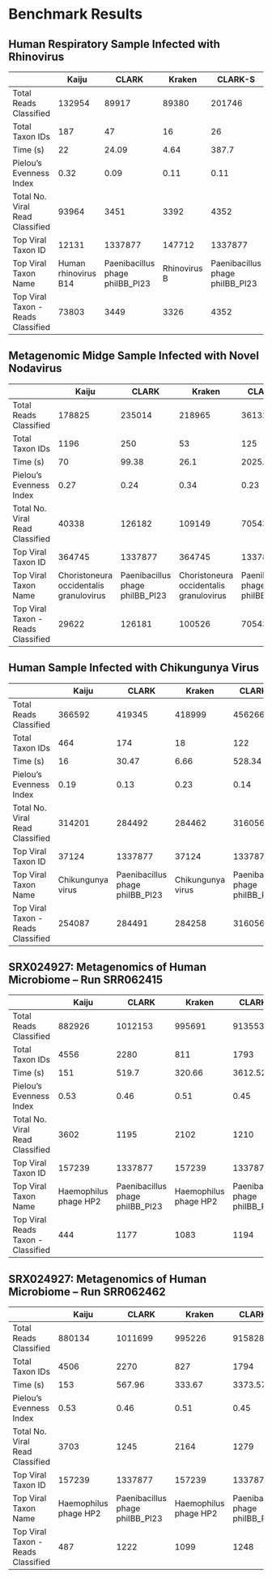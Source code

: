# Benchmark Results

## Human Respiratory Sample Infected with Rhinovirus 
|                           | Kaiju                | CLARK                           | Kraken       | CLARK-S                         | 
|------------------------------------|----------------------|---------------------------------|--------------|---------------------------------| 
| Total Reads Classified             | 132954               | 89917                           | 89380        | 201746                          | 
| Total Taxon IDs                    | 187                  | 47                              | 16           | 26                              | 
| Time (s)                           | 22                   | 24.09                           | 4.64         | 387.7                           | 
| Pielou’s Evenness Index            | 0.32                 | 0.09                            | 0.11         | 0.11                            | 
| Total No. Viral Read Classified    | 93964                | 3451                            | 3392         | 4352                            | 
| Top Viral Taxon ID                 | 12131                | 1337877                         | 147712       | 1337877                         | 
| Top Viral Taxon Name               | Human rhinovirus B14 | Paenibacillus phage phiIBB_Pl23 | Rhinovirus B | Paenibacillus phage phiIBB_Pl23 | 
| Top Viral Taxon - Reads Classified | 73803                | 3449                            | 3326         | 4352                            | 



## Metagenomic Midge Sample Infected with Novel Nodavirus 

|                           | Kaiju                                   | CLARK                           | Kraken                                  | CLARK-S                         | 
|------------------------------------|-----------------------------------------|---------------------------------|-----------------------------------------|---------------------------------| 
| Total Reads Classified             | 178825                                  | 235014                          | 218965                                  | 361320                          | 
| Total Taxon IDs                    | 1196                                    | 250                             | 53                                      | 125                             | 
| Time (s)                           | 70                                      | 99.38                           | 26.1                                    | 2025.05                         | 
| Pielou’s Evenness Index            | 0.27                                    | 0.24                            | 0.34                                    | 0.23                            | 
| Total No. Viral Read Classified    | 40338                                   | 126182                          | 109149                                  | 70543                           | 
| Top Viral Taxon ID                 | 364745                                  | 1337877                         | 364745                                  | 1337877                         | 
| Top Viral Taxon Name               | Choristoneura occidentalis granulovirus | Paenibacillus phage phiIBB_Pl23 | Choristoneura occidentalis granulovirus | Paenibacillus phage phiIBB_Pl23 | 
| Top Viral Taxon - Reads Classified | 29622                                   | 126181                          | 100526                                  | 70543                           | 


## Human Sample Infected with Chikungunya Virus
|                                    | Kaiju             | CLARK                           | Kraken            | CLARK-S                         | 
|-------------------------------------|-------------------|---------------------------------|-------------------|---------------------------------| 
| Total Reads Classified              | 366592            | 419345                          | 418999            | 456266                          | 
| Total Taxon IDs                     | 464               | 174                             | 18                | 122                             | 
| Time (s)                            | 16                | 30.47                           | 6.66              | 528.34                          | 
| Pielou’s Evenness Index             | 0.19              | 0.13                            | 0.23              | 0.14                            | 
| Total No. Viral Read Classified     | 314201            | 284492                          | 284462            | 316056                          | 
| Top Viral Taxon ID                  | 37124             | 1337877                         | 37124             | 1337877                         | 
| Top Viral Taxon Name                | Chikungunya virus | Paenibacillus phage phiIBB_Pl23 | Chikungunya virus | Paenibacillus phage phiIBB_Pl23 | 
| Top Viral Taxon - Reads Classified  | 254087            | 284491                          | 284258            | 316056                          | 




## SRX024927: Metagenomics of Human Microbiome – Run SRR062415

|                                   | Kaiju                 | CLARK                           | Kraken                | CLARK-S                         | 
|------------------------------------|-----------------------|---------------------------------|-----------------------|---------------------------------| 
| Total Reads Classified             | 882926                | 1012153                         | 995691                | 913553                          | 
| Total Taxon IDs                    | 4556                  | 2280                            | 811                   | 1793                            | 
| Time (s)                           | 151                   | 519.7                           | 320.66                | 3612.52                         | 
| Pielou’s Evenness Index            | 0.53                  | 0.46                            | 0.51                  | 0.45                            | 
| Total No. Viral Read Classified    | 3602                  | 1195                            | 2102                  | 1210                            | 
| Top Viral Taxon ID                 | 157239                | 1337877                         | 157239                | 1337877                         | 
| Top Viral Taxon Name               | Haemophilus phage HP2 | Paenibacillus phage phiIBB_Pl23 | Haemophilus phage HP2 | Paenibacillus phage phiIBB_Pl23 | 
| Top Viral Reads Taxon - Classified | 444                   | 1177                            | 1083                  | 1194                            | 




## SRX024927: Metagenomics of Human Microbiome – Run SRR062462

|                                   | Kaiju                 | CLARK                           | Kraken                | CLARK-S                         | 
|------------------------------------|-----------------------|---------------------------------|-----------------------|---------------------------------| 
| Total Reads Classified             | 880134                | 1011699                         | 995226                | 915828                          | 
| Total Taxon IDs                    | 4506                  | 2270                            | 827                   | 1794                            | 
| Time (s)                           | 153                   | 567.96                          | 333.67                | 3373.57                         | 
| Pielou’s Evenness Index            | 0.53                  | 0.46                            | 0.51                  | 0.45                            | 
| Total No. Viral Read Classified    | 3703                  | 1245                            | 2164                  | 1279                            | 
| Top Viral Taxon ID                 | 157239                | 1337877                         | 157239                | 1337877                         | 
| Top Viral Taxon Name               | Haemophilus phage HP2 | Paenibacillus phage phiIBB_Pl23 | Haemophilus phage HP2 | Paenibacillus phage phiIBB_Pl23 | 
| Top Viral Taxon - Reads Classified | 487                   | 1222                            | 1099                  | 1248                            | 

